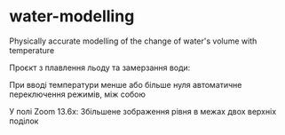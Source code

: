 # water-modelling
Physically accurate modelling of the change of water's volume with temperature

Проєкт з плавлення льоду та замерзання води:

При вводі температури менше або більше нуля автоматичне переключення режимів, між собою

У полі Zoom 13.6x:
Збільшене зображення рівня в межах двох верхніх поділок
